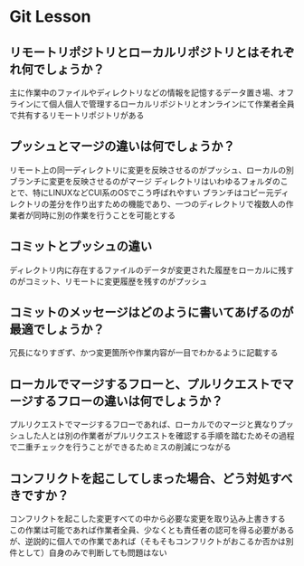 # Git Lesson

## リモートリポジトリとローカルリポジトリとはそれぞれ何でしょうか？

主に作業中のファイルやディレクトリなどの情報を記憶するデータ置き場、オフラインにて個人個人で管理するローカルリポジトリとオンラインにて作業者全員で共有するリモートリポジトリがある

## プッシュとマージの違いは何でしょうか？

リモート上の同一ディレクトリに変更を反映させるのがプッシュ、ローカルの別ブランチに変更を反映させるのがマージ
ディレクトリはいわゆるフォルダのことで、特にLINUXなどCUI系のOSでこう呼ばれやすい
ブランチはコピー元ディレクトリの差分を作り出すための機能であり、一つのディレクトリで複数人の作業者が同時に別の作業を行うことを可能とする

## コミットとプッシュの違い

ディレクトリ内に存在するファイルのデータが変更された履歴をローカルに残すのがコミット、リモートに変更履歴を残すのがプッシュ


## コミットのメッセージはどのように書いてあげるのが最適でしょうか？

冗長になりすぎず、かつ変更箇所や作業内容が一目でわかるように記載する

## ローカルでマージするフローと、プルリクエストでマージするフローの違いは何でしょうか？

プルリクエストでマージするフローであれば、ローカルでのマージと異なりプッシュした人とは別の作業者がプルリクエストを確認する手順を踏むためその過程で二重チェックを行うことができるためミスの削減につながる

## コンフリクトを起こしてしまった場合、どう対処すべきですか？

コンフリクトを起こした変更すべての中から必要な変更を取り込み上書きする
この作業は可能であれば作業者全員、少なくとも責任者の認可を得る必要があるが、逆説的に個人での作業であれば（そもそもコンフリクトがおこるか否かは別件として）自身のみで判断しても問題はない

